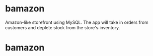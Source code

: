 # bamazon

Amazon-like storefront using MySQL. The app will take in orders from customers and deplete stock from the store's inventory. 
<h1>bamazon</h1>
